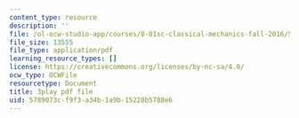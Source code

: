 ```yaml
---
content_type: resource
description: ''
file: /ol-ocw-studio-app/courses/8-01sc-classical-mechanics-fall-2016/5789073cf9f3a34b1a9b15228b5788e6_ThZH56PUwNc.pdf
file_size: 13555
file_type: application/pdf
learning_resource_types: []
license: https://creativecommons.org/licenses/by-nc-sa/4.0/
ocw_type: OCWFile
resourcetype: Document
title: 3play pdf file
uid: 5789073c-f9f3-a34b-1a9b-15228b5788e6
---
```

